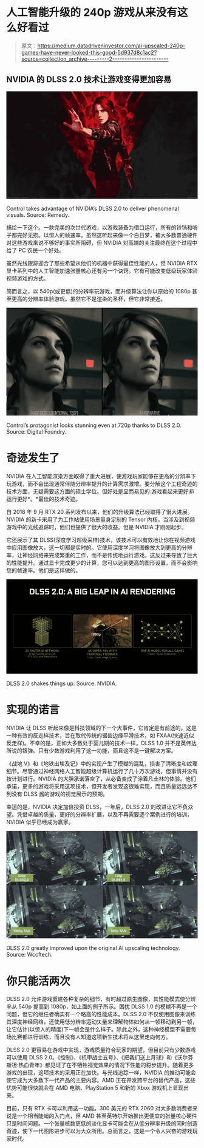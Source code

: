 # 人工智能升级的 240p 游戏从来没有这么好看过

> 原文：<https://medium.datadriveninvestor.com/ai-upscaled-240p-games-have-never-looked-this-good-5d937d8c1ac2?source=collection_archive---------2----------------------->

## NVIDIA 的 DLSS 2.0 技术让游戏变得更加容易

![](img/ed4607eb6dbbc112e3ebed0a30d6ee79.png)

Control takes advantage of NVIDIA’s DLSS 2.0 to deliver phenomenal visuals. Source: Remedy.

描绘一下这个。一款完美的次世代游戏，以游戏装备为借口运行，所有的铃铛和哨子都完好无损。以惊人的帧速率。虽然这听起来像一个白日梦，被大多数普通硬件对这些游戏来说不够好的事实所阻碍，但 NVIDIA 对高端的关注最终在这个过程中给了 PC 农民一个好处。

虽然光线跟踪迎合了那些希望从他们的机器中获得最佳性能的人，但 NVIDIA RTX 显卡系列中的人工智能加速张量核心还有另一个诀窍。它有可能改变低级玩家体验视频游戏的方式。

简而言之，以 540p(或更低)的分辨率玩游戏，而升级算法让你以原始的 1080p 甚至更高的分辨率体验游戏。虽然它不是渲染的圣杯，但它非常接近。

![](img/9bbb92f9e99a30e139df71d4ba2fec9b.png)

Control’s protagonist looks stunning even at 720p thanks to DLSS 2.0\. Source: Digital Foundry.

# 奇迹发生了

NVIDIA 在人工智能渲染方面取得了重大进展，使游戏玩家能够在更高的分辨率下玩游戏，而不会出现通常伴随分辨率提升的计算需求激增。要分解这个工程奇迹的技术方面，无疑需要这方面的硕士学位。但好处是显而易见的:游戏看起来更好*和*运行更好*。*最佳的技术奇迹。

自 2018 年 9 月 RTX 20 系列发布以来，他们的升级算法已经取得了很大进展。NVIDIA 的新卡采用了为工作站使用场景量身定制的 Tensor 内核。当涉及到视频游戏中的光线追踪时，他们也提供了很大的收益。但是 NVIDIA 才刚刚起步。

它还展示了其 DLSS(深度学习超级采样)技术，该技术可以有效地让你在视频游戏中应用图像放大，这一切都是实时的。它使用深度学习将图像放大到更高的分辨率，让神经网络来完成繁重的工作，而不是传统地运行游戏。这反过来导致了巨大的性能提升。通过显卡完成更少的计算，您可以达到更高的图形设置，而不会影响您的帧速率。他们是这样做的。

![](img/e2df773ffcd7b03f87f207572d695348.png)

DLSS 2.0 shakes things up. Source: NVIDIA.

# 实现的诺言

NVIDIA 让 DLSS 听起来像是科技领域的下一个大事件，它肯定是有前途的。这是一种有效的反走样技术，旨在取代传统的锯齿边缘平滑技术，如 FXAA(快速近似反走样)。不幸的是，正如大多数处于婴儿期的技术一样，DLSS 1.0 并不是英伟达所说的银弹。只有少数游戏利用了这一功能，而且这不是一键解决方案。

《战地 V》和《地铁出埃及记》中的实现产生了模糊的混乱，损害了清晰度和纹理细节。尽管通过神经网络人工智能超级计算机运行了几十万次游戏，但事情并没有按计划进行。NVIDIA 的大胆承诺落空了，从必备变成了涂着凡士林的体验。他们承诺，更多的游戏将采用这项技术，但开发者发现这很难实现，而且质量远远达不到没有 DLSS 酱的游戏的视觉展示的预期。

幸运的是，NVIDIA 决定加倍投资 DLSS，一年后，DLSS 2.0 的改进让它不负众望。凭借卓越的质量，更好的分辨率扩展，以及不再需要逐个案例进行的培训，NVIDIA 似乎已经成为赢家。

![](img/1173dfe8b9cdc31bfb15ace00b17ca37.png)

DLSS 2.0 greatly improved upon the original AI upscaling technology. Source: Wccftech.

# 你只能活两次

DLSS 2.0 允许游戏重建各种复杂的细节，有时超过原生图像，其性能模式使分辨率从 540p 提高到 1080p，如上面的例子所示。困扰 DLSS 1.0 的模糊不再是一个问题，但它的继任者确实有一个略高的性能成本。DLSS 2.0 不仅使用图像来训练其深度神经网络，还使用低分辨率运动矢量来理解物体如何从一帧移动到另一帧，让它估计(以惊人的精度)下一帧会是什么样子。除此之外，这种神经模型不需要每场比赛都进行训练，而且没有人知道这项新生技术将从这里走向何方。

DLSS 2.0 更容易在游戏中实现，游戏质量符合玩家的期望，但目前只有少数游戏可以使用 DLSS 2.0。《控制》、《机甲战士五号》、《把我们送上月球》和《沃尔芬斯坦:热血青年》都见证了在不牺牲视觉效果的情况下性能的稳步提升。随着更多游戏的出现，这项技术的采用正在加快。与光线追踪一样，NVIDIA 的推动可能会使它成为大多数下一代产品的主要内容。AMD 正在开发跨平台的替代产品，这些优势可能很快就会在 AMD 电脑、PlayStation 5 和新的 Xbox 游戏机上显现出来。

目前，只有 RTX 卡可以利用这一功能。300 美元的 RTX 2060 对大多数消费者来说是一个相当陡峭的入门点，但 AMD 甚至英特尔开始推出更便宜的张量核心硬件只是时间问题。一个张量核数更低的淡化显卡可能会在从低分辨率升级的同时创造奇迹，使下一代图形进步可以为大众所用。总而言之，这是一个令人兴奋的游戏玩家时代。